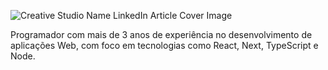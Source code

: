 ![Creative Studio Name LinkedIn Article Cover Image](https://github.com/rogeritael/rogeritael/assets/84825954/8b30755c-d6b6-4426-872d-a00cc0c9b688)

Programador com mais de 3 anos de experiência no desenvolvimento de aplicações Web, com foco em tecnologias como React, Next, TypeScript e Node.
